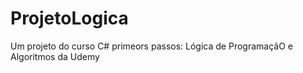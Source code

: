 # ProjetoLogica
Um projeto do curso C# primeors passos: Lógica de ProgramaçãO e Algoritmos da Udemy
